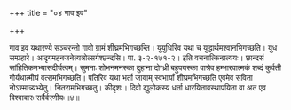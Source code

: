 +++
title = "०४ गाव इव"

+++

गाव इव यथारण्ये सञ्चरन्तो गावो ग्रामं शीघ्रमभिगच्छन्ति। युयुधिरिव यथा च युद्धार्थमश्वानभिगच्छति। युध सम्प्रहारे। आदृगमहनजनेत्यत्रोत्सर्गश्छन्दसि। पा. ३-२-१७१-२। इति वचनात्किन्प्रत्ययः। छान्दसं सांहितिकमभ्यासदीर्घत्वम्। सुमनाः शोभनमनस्का दुहाना दोग्ध्री बहुपयस्का वाश्रेव हम्भारवात्मकं शब्दं कुर्वती गौर्यथात्मीयं वत्समभिगच्छति। पतिरिव यथा भर्ता जायाम् स्वभार्यां शीघ्रमभिगच्छति एवमेव सविता नोऽस्मान्न्यभ्येतु। नितरामभिगच्छतु। कीदृशः। दिवो द्युलोकस्य धर्ता धारयितावस्थापयिता वा अत एव विश्वावारः सर्वैर्वरणीयः॥४॥